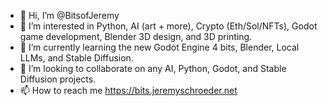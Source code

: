 - 👋 Hi, I’m @BitsofJeremy
- 👀 I’m interested in Python, AI (art + more), Crypto (Eth/Sol/NFTs), Godot game development, Blender 3D design, and 3D printing.
- 🌱 I’m currently learning the new Godot Engine 4 bits, Blender, Local LLMs, and Stable Diffusion.
- 💞️ I’m looking to collaborate on any AI, Python, Godot, and Stable Diffusion projects.
- 📫 How to reach me https://bits.jeremyschroeder.net

<!---
jeremyscode/jeremyscode is a ✨ special ✨ repository because its `README.md` (this file) appears on your GitHub profile.
You can click the Preview link to take a look at your changes.
--->

